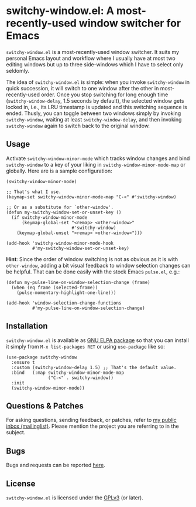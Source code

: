 # switchy-window.el: A most-recently-used window switcher for Emacs

`switchy-window.el` is a most-recently-used window switcher.  It suits my
personal Emacs layout and workflow where I usually have at most two editing
windows but up to three side-windows which I have to select only seldomly.

The idea of `switchy-window.el` is simple: when you invoke `switchy-window` in
quick succession, it will switch to one window after the other in
most-recently-used order.  Once you stop switching for long enough time
(`switchy-window-delay`, 1.5 seconds by default), the selected window gets
locked in, i.e., its LRU timestamp is updated and this switching sequence is
ended.  Thusly, you can toggle between two windows simply by invoking
`switchy-window`, waiting at least `switchy-window-delay`, and then invoking
`switchy-window` again to switch back to the original window.


## Usage

Activate `switchy-window-minor-mode` which tracks window changes and bind
`switchy-window` to a key of your liking in `switchy-window-minor-mode-map` or
globally.  Here are is a sample configuration:

```elisp
(switchy-window-minor-mode)

;; That's what I use.
(keymap-set switchy-window-minor-mode-map "C-<" #'switchy-window)

;; Or as a substitute for `other-window'.
(defun my-switchy-window-set-or-unset-key ()
  (if switchy-window-minor-mode
      (keymap-global-set "<remap> <other-window>"
                         #'switchy-window)
    (keymap-global-unset "<remap> <other-window>")))

(add-hook 'switchy-window-minor-mode-hook
          #'my-switchy-window-set-or-unset-key)
```

**Hint**: Since the order of window switching is not as obvious as it is with
`other-window`, adding a bit visual feedback to window selection changes can be
helpful.  That can be done easily with the stock Emacs `pulse.el`, e.g.:

```elisp
(defun my-pulse-line-on-window-selection-change (frame)
  (when (eq frame (selected-frame))
    (pulse-momentary-highlight-one-line)))

(add-hook 'window-selection-change-functions
          #'my-pulse-line-on-window-selection-change)
```

## Installation

`switchy-window.el` is available as [GNU ELPA
package](https://elpa.nongnu.org/nongnu/switchy-window.html) so that you can
install it simply from `M-x list-packages RET` or using `use-package` like so:

```elisp
(use-package switchy-window
  :ensure t
  :custom (switchy-window-delay 1.5) ;; That's the default value.
  :bind   (:map switchy-window-minor-mode-map
                ("C-<" . switchy-window))
  :init
  (switchy-window-minor-mode))
```

## Questions & Patches

For asking questions, sending feedback, or patches, refer to [my public inbox
(mailinglist)](https://lists.sr.ht/~tsdh/public-inbox).  Please mention the
project you are referring to in the subject.

## Bugs

Bugs and requests can be reported [here](https://todo.sr.ht/~tsdh/switchy-window).

## License

`switchy-window.el` is licensed under the
[GPLv3](https://www.gnu.org/licenses/gpl-3.0.en.html) (or later).

